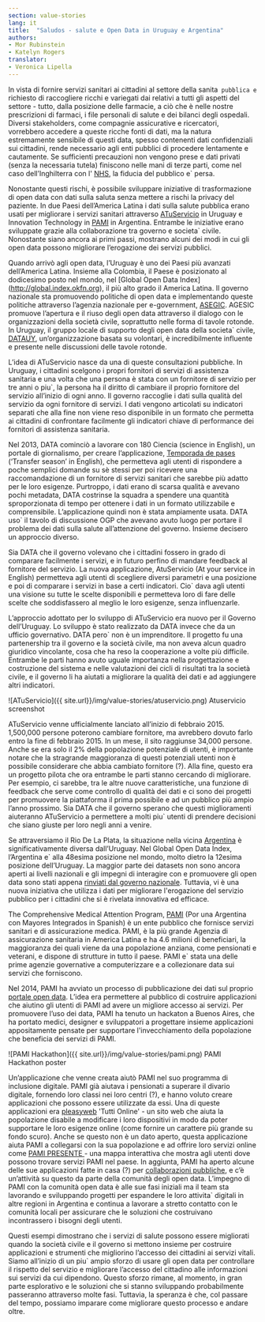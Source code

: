 ```yaml
---
section: value-stories
lang: it
title:  "Saludos - salute e Open Data in Uruguay e Argentina"
authors:
- Mor Rubinstein
- Katelyn Rogers
translator:
- Veronica Lipella
---
```


In vista di fornire servizi sanitari ai cittadini al settore della sanita` pubblica e` richiesto di raccogliere ricchi e variegati dai relativi a tutti gli aspetti del settore - tutto, dalla posizione delle farmacie, a ciò che è nelle nostre prescrizioni di farmaci, i file personali di salute e dei bilanci degli ospedali. Diversi stakeholders, come compagnie assicurative e ricercatori, vorrebbero accedere a queste ricche fonti di dati, ma la natura estremamente sensibile di questi data, spesso contenenti dati confidenziali sui cittadini, rende necessario agli enti pubblici di procedere lentamente e cautamente. Se sufficienti precauzioni non vengono prese e dati privati (senza la necessaria tutela) finiscono nelle mani di terze parti, come nel caso dell’Inghilterra con l' [NHS](http://www.wired.co.uk/news/archive/2014-02/04/care-data-nhs-healthcare), la fiducia del pubblico e` persa.  

Nonostante questi rischi, è possibile sviluppare iniziative di trasformazione di open data con dati sulla saluta senza mettere a rischi la privacy del paziente. In due Paesi dell’America Latina i dati sulla salute pubblica erano usati per migliorare i servizi sanitari attraverso  [ATuServicio](http://atuservicio.uy) in Uruguay e Innovation Technology in [PAMI](https://it.pami.org.ar) in Argentina. Entrambe le iniziative erano sviluppate grazie alla collaborazione tra governo e societa` civile. Nonostante siano ancora ai primi passi, mostrano alcuni dei modi in cui gli open data possono migliorare l’erogazione dei servizi pubblici.

Quando arrivò agli open data, l’Uruguay è uno dei Paesi più avanzati dell’America Latina. Insieme alla Colombia, il Paese è posizionato al dodicesimo posto nel mondo, nel [Global Open Data Index] (http://global.index.okfn.org), il più alto grado il America Latina. Il governo nazionale sta promuovendo politiche di open data e implementando queste politiche attraverso l’agenzia nazionale per e-government, [ASEGIC](http://agesic.gub.uy). AGESIC promuove l’apertura e il riuso degli open data attraverso il dialogo con le organizzazioni della società civile, soprattutto nelle forma di tavole rotonde. In Uruguay, il gruppo locale di supporto degli open data della societa` civile, [DATAUY](http://datauy.org), un’organizzazione basata su volontari, è incredibilmente influente e presente nelle discussioni delle tavole rotonde.

L’idea di ATuServicio nasce da una di queste consultazioni pubbliche. In Uruguay, i cittadini scelgono i propri fornitori di servizi di assistenza sanitaria e una volta che una persona è stata con un fornitore di servizio per tre anni o piu`, la persona ha il diritto di cambiare il proprio fornitore del servizio all’inizio di ogni anno. Il governo raccoglie i dati sulla qualità del servizio da ogni fornitore di servizi. I dati vengono articolati su indicatori separati che alla fine non viene reso disponibile in un formato che permetta ai cittadini di confrontare facilmente gli indicatori chiave di performance dei fornitori di assistenza sanitaria.

Nel 2013, DATA cominciò a lavorare con 180 Ciencia (science in English), un portale di giornalismo, per creare l’applicazione, [Temporada de pases](http://mutualistas.datauy.org) (‘Transfer season’ in English), che permetteva agli utenti di rispondere a poche semplici domande su sè stessi per poi ricevere una raccomandazione di un fornitore di servizi sanitari che sarebbe più adatto per le loro esigenze. Purtroppo, i dati erano di scarsa qualità e avevano pochi metadata, DATA costrinse la squadra a spendere una quantità sproporzionata di tempo per ottenere i dati in un formato utilizzabile e comprensibile. L’applicazione quindi non è stata ampiamente usata. DATA uso` il tavolo di discussione OGP che avevano avuto luogo per portare il problema dei dati sulla salute all’attenzione del governo. Insieme decisero un approccio diverso.

Sia DATA che il governo volevano che i cittadini fossero in grado di comparare facilmente i servizi, e in futuro perfino di mandare feedback al fornitore del servizio. La nuova applicazione, AtuServicio (At your service in English) permetteva agli utenti di scegliere diversi parametri e una posizione e poi di comparare i servizi in base a certi indicatori. Cio` dava agli utenti una visione su tutte le scelte disponibili e permetteva loro di fare delle scelte che soddisfassero al meglio le loro esigenze, senza influenzarle.

L’approccio adottato per lo sviluppo di ATuServicio era nuovo per il Governo dell’Uruguay. Lo sviluppo è stato realizzato da DATA invece che da un ufficio governativo. DATA pero` non è un imprenditore. Il progetto fu una partenership tra il governo e la società civile, ma non aveva alcun quadro giuridico vincolante, cosa che ha reso la cooperazione a volte più difficile. Entrambe le parti hanno avuto uguale importanza nella progettazione e costruzione del sistema e nelle valutazioni dei cicli di risultati tra la società civile, e il governo li ha aiutati a migliorare la qualità dei dati e ad aggiungere altri indicatori.

![ATuServicio]({{ site.url}}/img/value-stories/atuservicio.png)
                                          Atuservicio screenshot

ATuServicio venne ufficialmente lanciato all’inizio di febbraio 2015. 1,500,000 persone poterono cambiare fornitore, ma avrebbero dovuto farlo entro la fine di febbraio 2015. In un mese, il sito raggiunse 34,000 persone. Anche se era solo il 2% della popolazione potenziale di utenti, è importante notare che la stragrande maggioranza di questi potenziali utenti non è possibile considerare che abbia cambiato fornitore (?). Alla fine, questo era un progetto pilota che ora entrambe le parti stanno cercando di migliorare. Per esempio, ci sarebbe, tra le altre nuove caratteristiche, una funzione di feedback che serve come controllo di qualità dei dati e ci sono dei progetti per promuovere la piattaforma il prima possibile e ad un pubblico più ampio l’anno prossimo. Sia DATA che il governo sperano che questi miglioramenti aiuteranno ATuServicio a permettere a molti piu` utenti di prendere decisioni che siano giuste per loro negli anni a venire. 

Se attraversiamo il Rio De La Plata, la situazione nella vicina [Argentina](http://index.okfn.org/place/argentina/) è significativamente diversa dall’Uruguay. Nel Global Open Data Index, l’Argentina e` alla 48esima posizione nel mondo, molto dietro la 12esima posizione dell’Uruguay. La maggior parte dei datasets non sono ancora aperti ai livelli nazionali e gli impegni di interagire con e promuovere gli open data sono stati appena  [rinviati dal governo nazionale](https://ogpargentina.wordpress.com/2015/04/15/renuncia-de-la-coordinacion-de-gobierno-abierto-en-la-jgm/). Tuttavia, vi è una nuova iniziativa che utilizza i dati per migliorare l'erogazione del servizio pubblico per i cittadini che si è rivelata innovativa ed efficace.

The Comprehensive Medical Attention Program, [PAMI](http://en.wikipedia.org/wiki/PAMI) (Por una Argentina con Mayores Integrados in Spanish) è un ente pubblico che fornisce servizi sanitari e di assicurazione medica. PAMI, è la più grande Agenzia di assicurazione sanitaria in America Latina e ha 4.6 milioni di beneficiari, la maggioranza dei quali viene da una popolazione anziana, come pensionati e veterani, e dispone di strutture in tutto il paese. PAMI e` stata una delle prime agenzie governative a computerizzare e a collezionare data sui servizi che forniscono.

Nel 2014, PAMI ha avviato un processo di pubblicazione dei dati sul proprio [portale open data](https://it.pami.org.ar/?q=dataset). L’idea era permettere al pubblico di costruire applicazioni che aiutino gli utenti di PAMI ad avere un migliore accesso ai servizi. Per promuovere l’uso dei data, PAMI ha tenuto un hackaton a Buenos Aires, che ha portato medici, designer e sviluppatori a progettare insieme applicazioni appositamente pensate per supportare l'invecchiamento della popolazione che beneficia dei servizi di PAMI.

![PAMI Hackathon]({{ site.url}}/img/value-stories/pami.png)
PAMI Hackathon poster

Un’applicazione che venne creata aiutò PAMI nel suo programma di inclusione digitale. PAMI già aiutava i pensionati a superare il divario digitale, fornendo loro classi nei loro centri (?), e hanno voluto creare applicazioni che possono essere utilizzate da essi. Una di queste applicazioni era [pleasyweb](http://pleasyweb.com) 'Tutti Online' - un sito web che aiuta la popolazione disabile a modificare i loro dispositivi in modo da poter supportare le loro esigenze online (come fornire un carattere più grande su fondo scuro). Anche se questo non è un dato aperto, questa applicazione aiuta PAMI a collegarsi con la sua popolazione e ad offrire loro servizi online come  [PAMI PRESENTE ](http://opensas.github.io/mapa-pami/main.html) - una mappa interattiva che mostra agli utenti dove possono trovare servizi PAMI nel paese. In aggiunta, PAMI ha aperto alcune delle sue applicazioni fatte in casa (?) per [collaborazioni pubbliche](http://pami-inssjp.github.io), e c’è un’attività su questo da parte della comunità degli open data. L’impegno di PAMI con la comunità open data è alle sue fasi iniziali ma il team sta lavorando e sviluppando progetti per espandere le loro attivita` digitali in altre regioni in Argentina e continua a lavorare a stretto contatto con le comunità locali per assicurare che le soluzioni che costruivano incontrassero i bisogni degli utenti.

Questi esempi dimostrano che i servizi di salute possono essere migliorati quando la società civile e il governo si mettono insieme per costruire applicazioni e strumenti che migliorino l’accesso dei cittadini ai servizi vitali. Siamo all’inizio di un piu` ampio sforzo di usare gli open data per controllare il rispetto del servizio e migliorare l’accesso del cittadino alle informazioni sui servizi da cui dipendono. Questo sforzo rimane, al momento, in gran parte esplorativo e le soluzioni che si stanno sviluppando probabilmente passeranno attraverso molte fasi. Tuttavia, la speranza è che, col passare del tempo, possiamo imparare come migliorare questo processo e andare oltre.
